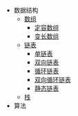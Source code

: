 - 数据结构
  - [数组](数据结构/数组/数组.md)
    - [定容数组](数据结构/数组/定容数组/定容数组.md)
    - [变长数组](数据结构/数组/变长数组/变长数组.md)
  - [链表](数据结构/链表/链表.md)
    - [单链表](数据结构/链表/单链表/单链表.md)
    - [双向链表](数据结构/链表/双向链表/双向链表.md)
    - [循环链表](数据结构/链表/循环链表/循环链表.md)
    - [双向循环链表](数据结构/链表/双向循环链表/双向循环链表.md)
    - [静态链表](数据结构/链表/静态链表/静态链表.md)
  - [栈](数据结构/栈/栈.md)
- 算法